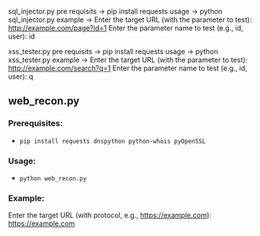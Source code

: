 sql_injector.py
pre requisits -> pip install requests
usage -> python sql_injector.py
example ->
Enter the target URL (with the parameter to test): http://example.com/page?id=1
Enter the parameter name to test (e.g., id, user): id

xss_tester.py
pre requisits -> pip install requests
usage -> python xss_tester.py
example ->
Enter the target URL (with the parameter to test): http://example.com/search?q=1
Enter the parameter name to test (e.g., id, user): q

## web_recon.py

### Prerequisites:
- `pip install requests dnspython python-whois pyOpenSSL`

### Usage:
- `python web_recon.py`

### Example:
Enter the target URL (with protocol, e.g., https://example.com): https://example.com



